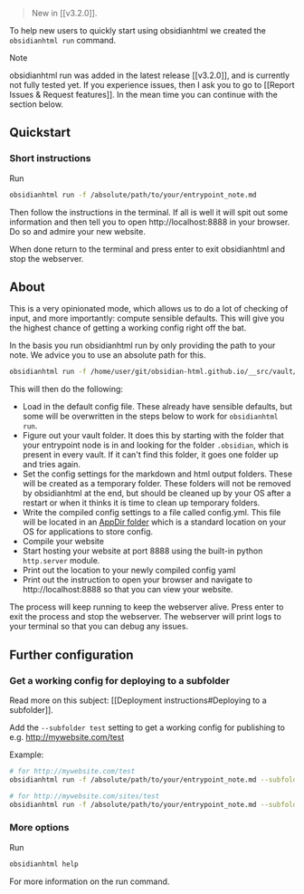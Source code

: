 > New in [[v3.2.0]]. 

To help new users to quickly start using obsidianhtml we created the `obsidianhtml run` 
command.

> [!note]
> obsidianhtml run was added in the latest release [[v3.2.0]], and is currently not fully tested yet. If you experience issues, then I ask you to go to [[Report Issues & Request features]]. In the mean time you can continue with the section below.

## Quickstart
### Short instructions
Run
``` bash
obsidianhtml run -f /absolute/path/to/your/entrypoint_note.md
```

Then follow the instructions in the terminal. If all is well it will spit out some information and then tell you to open http://localhost:8888 in your browser. Do so and admire your new website.

When done return to the terminal and press enter to exit obsidianhtml and stop the webserver.

## About
This is a very opinionated mode, which allows us to do a lot of checking of input, and more importantly: compute sensible defaults. This will give you the highest chance of getting a working config right off the bat.

In the basis you run obsidianhtml run by only providing the path to your note. We advice you to use an absolute path for this.

``` bash
obsidianhtml run -f /home/user/git/obsidian-html.github.io/__src/vault/ObsidianHtml.md
```

This will then do the following:

- Load in the default config file. These already have sensible defaults, but some will be overwritten in the steps below to work for `obsidianhtml run`.
- Figure out your vault folder. It does this by starting with the folder that your entrypoint node is in and looking for the folder `.obsidian`, which is present in every vault. If it can't find this folder, it goes one folder up and tries again.
- Set the config settings for the markdown and html output folders. These will be created as a temporary folder. These folders will not be removed by obsidianhtml at the end, but should be cleaned up by your OS after a restart or when it thinks it is time to clean up temporary folders.
- Write the compiled config settings to a file called config.yml. This file will be located in an [AppDir folder](https://pypi.org/project/appdirs/) which is a standard location on your OS for applications to store config. 
- Compile your website
- Start hosting your website at port 8888 using the built-in python `http.server` module.
- Print out the location to your newly compiled config yaml
- Print out the instruction to open your browser and navigate to http://localhost:8888 so that you can view your website.

The process will keep running to keep the webserver alive. Press enter to exit the process and stop the webserver. The webserver will print logs to your terminal so that you can debug any issues.

## Further configuration
### Get a working config for deploying to a subfolder
Read more on this subject: [[Deployment instructions#Deploying to a subfolder]].

Add the `--subfolder test` setting to get a working config for publishing to e.g. http://mywebsite.com/test 

Example:
``` bash
# for http://mywebsite.com/test
obsidianhtml run -f /absolute/path/to/your/entrypoint_note.md --subfolder test

# for http://mywebsite.com/sites/test
obsidianhtml run -f /absolute/path/to/your/entrypoint_note.md --subfolder sites/test
```


### More options
Run 
``` bash
obsidianhtml help
```

For more information on the run command.
